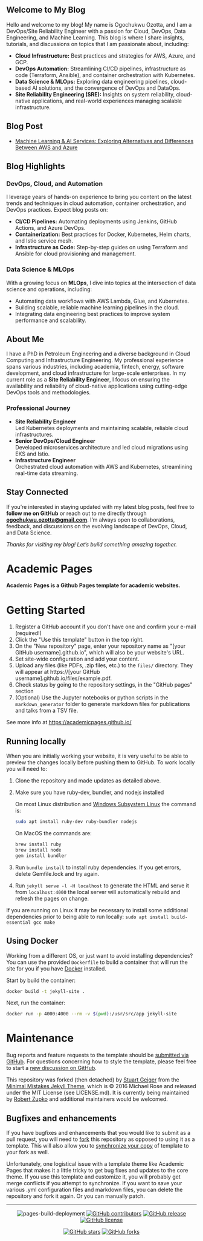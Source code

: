 
## Welcome to My Blog
Hello and welcome to my blog! My name is Ogochukwu Ozotta, and I am a DevOps/Site Reliability Engineer with a passion for Cloud, DevOps, Data Engineering, and Machine Learning. This blog is where I share insights, tutorials, and discussions on topics that I am passionate about, including:
- **Cloud Infrastructure:** Best practices and strategies for AWS, Azure, and GCP.
- **DevOps Automation:** Streamlining CI/CD pipelines, infrastructure as code (Terraform, Ansible), and container orchestration with Kubernetes.
- **Data Science & MLOps:** Exploring data engineering pipelines, cloud-based AI solutions, and the convergence of DevOps and DataOps.
- **Site Reliability Engineering (SRE):** Insights on system reliability, cloud-native applications, and real-world experiences managing scalable infrastructure.

## Blog Post
- [Machine Learning & AI Services: Exploring Alternatives and Differences Between AWS and Azure](_posts/2024-09-30-Machine-Learning-AI-Services.md)


## Blog Highlights
### DevOps, Cloud, and Automation
I leverage years of hands-on experience to bring you content on the latest trends and techniques in cloud automation, container orchestration, and DevOps practices. Expect blog posts on:
- **CI/CD Pipelines:** Automating deployments using Jenkins, GitHub Actions, and Azure DevOps.
- **Containerization:** Best practices for Docker, Kubernetes, Helm charts, and Istio service mesh.
- **Infrastructure as Code:** Step-by-step guides on using Terraform and Ansible for cloud provisioning and management.

### Data Science & MLOps
With a growing focus on **MLOps**, I dive into topics at the intersection of data science and operations, including:
- Automating data workflows with AWS Lambda, Glue, and Kubernetes.
- Building scalable, reliable machine learning pipelines in the cloud.
- Integrating data engineering best practices to improve system performance and scalability.

## About Me
I have a PhD in Petroleum Engineering and a diverse background in Cloud Computing and Infrastructure Engineering. My professional experience spans various industries, including academia, fintech, energy, software development, and cloud infrastructure for large-scale enterprises. In my current role as a **Site Reliability Engineer**, I focus on ensuring the availability and reliability of cloud-native applications using cutting-edge DevOps tools and methodologies.
### Professional Journey
- **Site Reliability Engineer**  
 Led Kubernetes deployments and maintaining scalable, reliable cloud infrastructures.
- **Senior DevOps/Cloud Engineer**  
 Developed microservices architecture and led cloud migrations using EKS and Istio.
- **Infrastructure Engineer**   
 Orchestrated cloud automation with AWS and Kubernetes, streamlining real-time data streaming.

## Stay Connected
If you’re interested in staying updated with my latest blog posts, feel free to **follow me on GitHub** or reach out to me directly through **ogochukwu.ozotta@gmail.com**. I’m always open to collaborations, feedback, and discussions on the evolving landscape of DevOps, Cloud, and Data Science.


_Thanks for visiting my blog! Let’s build something amazing together._



# Academic Pages
**Academic Pages is a Github Pages template for academic websites.**

# Getting Started

1. Register a GitHub account if you don't have one and confirm your e-mail (required!)
1. Click the "Use this template" button in the top right.
1. On the "New repository" page, enter your repository name as "[your GitHub username].github.io", which will also be your website's URL.
1. Set site-wide configuration and add your content.
1. Upload any files (like PDFs, .zip files, etc.) to the `files/` directory. They will appear at https://[your GitHub username].github.io/files/example.pdf.
1. Check status by going to the repository settings, in the "GitHub pages" section
1. (Optional) Use the Jupyter notebooks or python scripts in the `markdown_generator` folder to generate markdown files for publications and talks from a TSV file.

See more info at https://academicpages.github.io/

## Running locally

When you are initially working your website, it is very useful to be able to preview the changes locally before pushing them to GitHub. To work locally you will need to:

1. Clone the repository and made updates as detailed above.
1. Make sure you have ruby-dev, bundler, and nodejs installed
    
    On most Linux distribution and [Windows Subsystem Linux](https://learn.microsoft.com/en-us/windows/wsl/about) the command is:
    ```bash
    sudo apt install ruby-dev ruby-bundler nodejs
    ```
    On MacOS the commands are:
    ```bash
    brew install ruby
    brew install node
    gem install bundler
    ```
1. Run `bundle install` to install ruby dependencies. If you get errors, delete Gemfile.lock and try again.
1. Run `jekyll serve -l -H localhost` to generate the HTML and serve it from `localhost:4000` the local server will automatically rebuild and refresh the pages on change.

If you are running on Linux it may be necessary to install some additional dependencies prior to being able to run locally: `sudo apt install build-essential gcc make`

## Using Docker

Working from a different OS, or just want to avoid installing dependencies? You can use the provided `Dockerfile` to build a container that will run the site for you if you have [Docker](https://www.docker.com/) installed.

Start by build the container:

```bash
docker build -t jekyll-site .
```

Next, run the container:
```bash
docker run -p 4000:4000 --rm -v $(pwd):/usr/src/app jekyll-site
```

# Maintenance

Bug reports and feature requests to the template should be [submitted via GitHub](https://github.com/academicpages/academicpages.github.io/issues/new/choose). For questions concerning how to style the template, please feel free to start a [new discussion on GitHub](https://github.com/academicpages/academicpages.github.io/discussions).

This repository was forked (then detached) by [Stuart Geiger](https://github.com/staeiou) from the [Minimal Mistakes Jekyll Theme](https://mmistakes.github.io/minimal-mistakes/), which is © 2016 Michael Rose and released under the MIT License (see LICENSE.md). It is currently being maintained by [Robert Zupko](https://github.com/rjzupkoii) and additional maintainers would be welcomed.

## Bugfixes and enhancements

If you have bugfixes and enhancements that you would like to submit as a pull request, you will need to [fork](https://docs.github.com/en/pull-requests/collaborating-with-pull-requests/working-with-forks/fork-a-repo) this repository as opposed to using it as a template. This will also allow you to [synchronize your copy](https://docs.github.com/en/pull-requests/collaborating-with-pull-requests/working-with-forks/syncing-a-fork) of template to your fork as well.

Unfortunately, one logistical issue with a template theme like Academic Pages that makes it a little tricky to get bug fixes and updates to the core theme. If you use this template and customize it, you will probably get merge conflicts if you attempt to synchronize. If you want to save your various .yml configuration files and markdown files, you can delete the repository and fork it again. Or you can manually patch.

---
<div align="center">
    
![pages-build-deployment](https://github.com/academicpages/academicpages.github.io/actions/workflows/pages/pages-build-deployment/badge.svg)
[![GitHub contributors](https://img.shields.io/github/contributors/academicpages/academicpages.github.io.svg)](https://github.com/academicpages/academicpages.github.io/graphs/contributors)
[![GitHub release](https://img.shields.io/github/v/release/academicpages/academicpages.github.io)](https://github.com/academicpages/academicpages.github.io/releases/latest)
[![GitHub license](https://img.shields.io/github/license/academicpages/academicpages.github.io?color=blue)](https://github.com/academicpages/academicpages.github.io/blob/master/LICENSE)

[![GitHub stars](https://img.shields.io/github/stars/academicpages/academicpages.github.io)](https://github.com/academicpages/academicpages.github.io)
[![GitHub forks](https://img.shields.io/github/forks/academicpages/academicpages.github.io)](https://github.com/academicpages/academicpages.github.io/fork)
</div>
